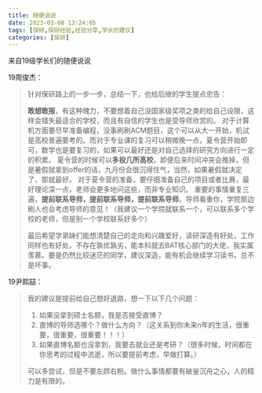 ```yaml
---
title: 随便说说
date: 2023-03-08 13:24:05
tags: [保研,保研经验,经验分享,学长的建议]
categories: [保研]
---
```

来自19级学长们的随便说说
<!-- more -->

19周俊杰：

> 针对保研路上的一步一步，总结一下，也给后继的学生提点忠告：
>
> **敢想敢报**，有这种魄力，不要想着自己没国家级奖项之类的给自己设限，这样会错失最适合的学校，而且有自信的学生也是受导师欣赏的。 对于计算机方面要尽早准备编程，没事刷刷ACM题目，这个可以从大一开始，机试是高校普遍要考的。而对于专业课的复习可以稍微晚一点，夏令营开始即可，数学也是要复习的，如果可以最好还是对自己选择的研究方向进行一定的积累。 夏令营的时候可以**多投几所高校**，即便后来时间冲突会推掉，但是暑假就拿到offer的话，九月份会很沉得住气，当然，如果暑假就决定了，那就最好。 对于夏令营的准备，要仔细准备自己的项目或者比赛，最好理论深一点，老师会更多地问这些，而非专业知识。 重要的事情重复三遍，**提前联系导师，提前联系导师，提前联系导师**。导师看重你，学院那边刷人也会考虑导师的意见！（我建议一个学院就联系一个，可以联系多个学校的老师，但是别一个学校联系好多个）
>
> 最后希望学弟妹们能想清楚自己的走向和兴趣爱好，读研深造有好处，工作同样也有好处，不存在孰优孰劣，能本科就去BAT核心部门的大佬，我实属羡慕。要是仍然比较迷茫的同学，建议深造，能有机会继续学习读书，总不是坏事。

19尹熙喆：

> 我的建议是提前给自己想好退路，想一下以下几个问题：
>
> 1. 如果没拿到硕士名额，我是否接受直博？
> 2. 直博的导师选哪个？做什么方向？（这关系到你未来n年的生活，很重要，很重要，很重要！！！）
> 3. 如果直博名额也没拿到，我要去就业还是考研？（很多时候，时间都在你思考的过程中流逝，所以要提前考虑，早做打算。）
>
> 可以多尝试，但是不要左顾右盼。做什么事情都要有破釜沉舟之心，人的精力是有限的。
